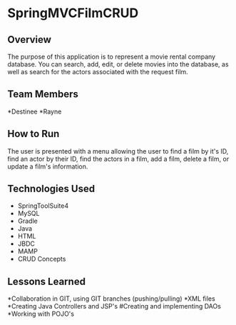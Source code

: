 # SpringMVCFilmCRUD

## Overview
The purpose of this application is to represent a movie rental company database. You can search, add, edit, or delete movies into the database, as well as search for the actors associated with the request film.

## Team Members
*Destinee
*Rayne

## How to Run
The user is presented with a menu allowing the user to find a film by it's ID, find an actor by their ID, find the actors in a film, add a film, delete a film, or update a film's information.

## Technologies Used
* SpringToolSuite4
* MySQL
* Gradle
* Java
* HTML
* JBDC
* MAMP
* CRUD Concepts

## Lessons Learned
*Collaboration in GIT, using GIT branches (pushing/pulling)
*XML files
*Creating Java Controllers and JSP's
#Creating and implementing DAOs
*Working with POJO's
